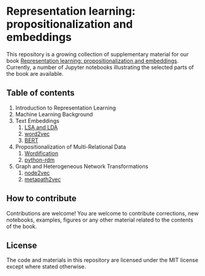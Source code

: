 # Representation learning: propositionalization and embeddings

This repository is a growing collection of supplementary material for our book [Representation learning: propositionalization and embeddings](). Currently, a number of Jupyter notebooks illustrating the selected parts of the book are available.

## Table of contents

1. Introduction to Representation Learning
2. Machine Learning Background
3. Text Embeddings
    1. [LSA and LDA](../master/Chapter3/LSA_LDA.ipynb)
    2. [word2vec](../master/Chapter3/word2vec.ipynb)
    3. [BERT](../master/Chapter3/BERT.ipynb)
4. Propositionalization of Multi-Relational Data
    1. [Wordification](../master/Chapter4/wordification.ipynb)
    2. [python-rdm](../master/Chapter4/python-rdm.ipynb)
5. Graph and Heterogeneous Network Transformations
    1. [node2vec](../master/Chapter5/node2vec.ipynb)
    2. [metapath2vec](../master/Chapter5/metapath2vec.ipynb)



## How to contribute

Contributions are welcome! You are welcome to contribute corrections, new notebooks, examples, figures or any other material related to the contents of the book.

## License

The code and materials in this repository are licensed under the MIT license except where stated otherwise.
